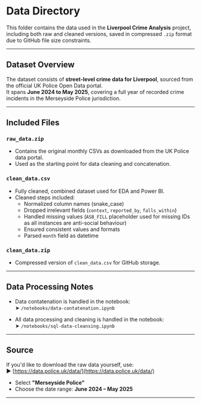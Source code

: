 # Data Directory

This folder contains the data used in the **Liverpool Crime Analysis** project, including both raw and cleaned versions, saved in compressed `.zip` format due to GitHub file size constraints.

---

## Dataset Overview

The dataset consists of **street-level crime data for Liverpool**, sourced from the official UK Police Open Data portal.  
It spans **June 2024 to May 2025**, covering a full year of recorded crime incidents in the Merseyside Police jurisdiction.

---

## Included Files

### `raw_data.zip`
- Contains the original monthly CSVs as downloaded from the UK Police data portal.
- Used as the starting point for data cleaning and concatenation.

### `clean_data.csv`
- Fully cleaned, combined dataset used for EDA and Power BI.
- Cleaned steps included:
  - Normalized column names (snake_case)
  - Dropped irrelevant fields (`context`, `reported_by`, `falls_within`)
  - Handled missing values (`ASB_FILL` placeholder used for missing IDs as all instances are anti-social behaviour)
  - Ensured consistent values and formats
  - Parsed `month` field as datetime

### `clean_data.zip`
- Compressed version of `clean_data.csv` for GitHub storage.

---

## Data Processing Notes

- Data contatenation is handled in the notebook:  
  ➤ `/notebooks/data-contatenation.ipynb`

- All data processing and cleaning is handled in the notebook:  
  ➤ `/notebooks/sql-data-cleansing.ipynb`

---

## Source

If you'd like to download the raw data yourself, use:  
▶️ [https://data.police.uk/data/](https://data.police.uk/data/)

- Select **"Merseyside Police"**
- Choose the date range: **June 2024 – May 2025**

---



